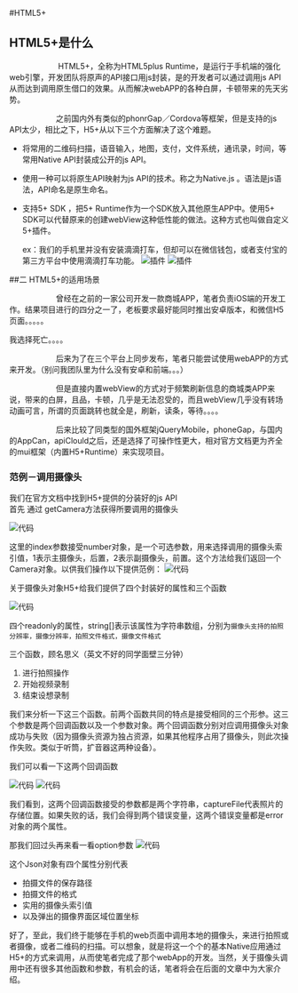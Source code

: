 #HTML5+

## HTML5+是什么

&emsp;&emsp;&emsp;&emsp;&emsp;&emsp; HTML5+，全称为HTML5plus Runtime，是运行于手机端的强化web引擎，开发团队将原声的API接口用js封装，是的开发者可以通过调用js API从而达到调用原生借口的效果。从而解决webAPP的各种白屏，卡顿带来的先天劣势。
   
 &emsp;&emsp;&emsp;&emsp;&emsp;&emsp;之前国内外有类似的phonrGap／Cordova等框架，但是支持的js API太少，相比之下，H5+从以下三个方面解决了这个难题。
   
  - 将常用的二维码扫描，语音输入，地图，支付，文件系统，通讯录，时间，等常用Native API封装成公开的js API。
  - 使用一种可以将原生API映射为js API的技术。称之为Native.js 。语法是js语法，API命名是原生命名。
  - 支持5+ SDK ，把5+ Runtime作为一个SDK放入其他原生APP中。使用5+ SDK可以代替原来的创建webView这种低性能的做法。这种方式也叫做自定义5+插件。
  
       ex：我们的手机里并没有安装滴滴打车，但却可以在微信钱包，或者支付宝的第三方平台中使用滴滴打车功能。
       ![插件](WeChat_1470100572.jpeg)
       ![插件](WeChat_1470100579.jpeg)
       
       
##二 HTML5+的适用场景
   
&emsp;&emsp;&emsp;&emsp;&emsp;&emsp;曾经在之前的一家公司开发一款商城APP，笔者负责iOS端的开发工作。结果项目进行的四分之一了，老板要求最好能同时推出安卓版本，和微信H5页面。。。。。
         
我选择死亡。。。。

&emsp;&emsp;&emsp;&emsp;&emsp;&emsp;后来为了在三个平台上同步发布，笔者只能尝试使用webAPP的方式来开发。（别问我团队里为什么没有安卓和前端。。。）

&emsp;&emsp;&emsp;&emsp;&emsp;&emsp;但是直接内置webView的方式对于频繁刷新信息的商城类APP来说，带来的白屏，且品，卡顿，几乎是无法忍受的，而且webView几乎没有转场动画可言，所谓的页面跳转也就全是，刷新，读条，等待。。。。
       
&emsp;&emsp;&emsp;&emsp;&emsp;&emsp;后来比较了同类型的国外框架jQueryMobile，phoneGap，与国内的AppCan，apiClould之后，还是选择了可操作性更大，相对官方文档更为齐全的mui框架（内置H5+Runtime）来实现项目。

### 范例－调用摄像头

我们在官方文档中找到H5+提供的分装好的js API<br/>
首先 通过 getCamera方法获得所要调用的摄像头

![代码](WeChat_1470100519.jpeg)

这里的index参数接受number对象，是一个可选参数，用来选择调用的摄像头索引值，1表示主摄像头，后置，2表示副摄像头，前置。这个方法给我们返回一个Camera对象。以供我们操作以下提供范例：
![代码](WeChat_1470100534.jpeg)

关于摄像头对象H5+给我们提供了四个封装好的属性和三个函数

![代码](WeChat_1470100545.jpeg)

四个readonly的属性，string[]表示该属性为字符串数组，分别为`摄像头支持的拍照分辨率，摄像分辨率，拍照文件格式，摄像文件格式`

三个函数，顾名思义（英文不好的同学面壁三分钟）

1. 进行拍照操作
2. 开始视频录制
3. 结束设想录制

我们来分析一下这三个函数。前两个函数共同的特点是接受相同的三个形参。这三个参数是两个回调函数以及一个参数对象。两个回调函数分别对应调用摄像头对象成功与失败（因为摄像头资源为独占资源，如果其他程序占用了摄像头，则此次操作失败。类似于听筒，扩音器这两种设备）。

我们可以看一下这两个回调函数

![代码](WeChat_1470100598.jpeg)
![代码](WeChat_1470100553.jpeg)

我们看到，这两个回调函数接受的参数都是两个字符串，captureFile代表照片的存储位置。如果失败的话，我们会得到两个错误变量，这两个错误变量都是error对象的两个属性。

那我们回过头再来看一看option参数
![代码](WeChat_1470100565.jpeg)

这个Json对象有四个属性分别代表

- 拍摄文件的保存路径
- 拍摄文件的格式
- 实用的摄像头索引值
- 以及弹出的摄像界面区域位置坐标


好了，至此，我们终于能够在手机的web页面中调用本地的摄像头，来进行拍照或者摄像，或者二维码的扫描。可以想象，就是将这一个个的基本Native应用通过H5+的方式来调用，从而使笔者完成了那个webApp的开发。当然，关于摄像头调用中还有很多其他函数和参数，有机会的话，笔者将会在后面的文章中为大家介绍。






